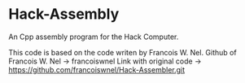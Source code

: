 # Hack-Assembly
An Cpp assembly program for the Hack Computer.

This code is based on the code writen by Francois W. Nel.
Github of Francois W. Nel   -> francoiswnel
Link with original code     -> https://github.com/francoiswnel/Hack-Assembler.git
